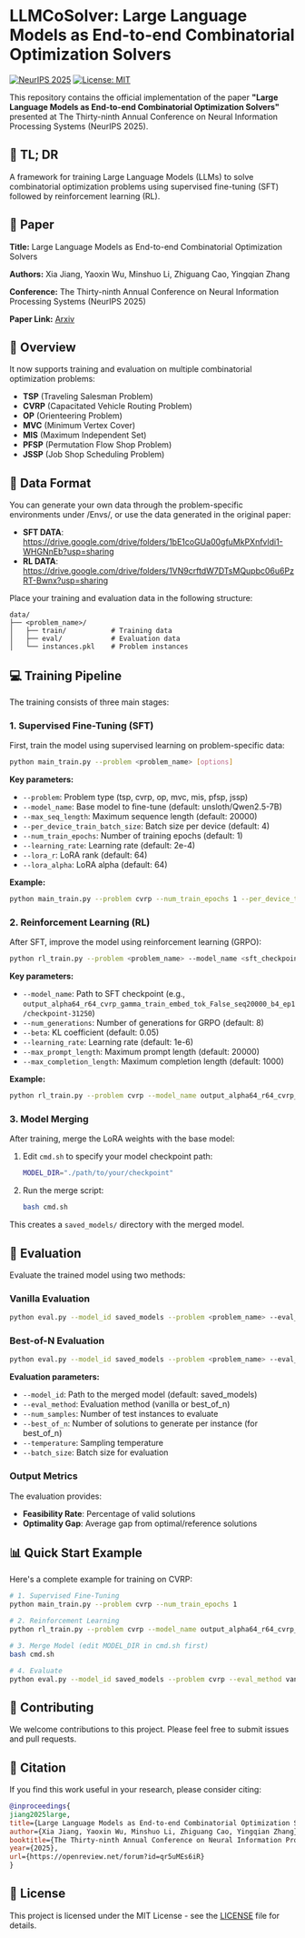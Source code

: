 # LLMCoSolver: Large Language Models as End-to-end Combinatorial Optimization Solvers

[![NeurIPS 2025](https://img.shields.io/badge/NeurIPS-2025-blue.svg)](https://openreview.net/forum?id=qr5uMEs6iR)
[![License: MIT](https://img.shields.io/badge/License-MIT-yellow.svg)](https://opensource.org/licenses/MIT)

This repository contains the official implementation of the paper **"Large Language Models as End-to-end Combinatorial Optimization Solvers"** presented at The Thirty-ninth Annual Conference on Neural Information Processing Systems (NeurIPS 2025).

## 📖 TL; DR

A framework for training Large Language Models (LLMs) to solve combinatorial optimization problems using supervised fine-tuning (SFT) followed by reinforcement learning (RL).

## 📰 Paper

**Title:** Large Language Models as End-to-end Combinatorial Optimization Solvers

**Authors:** Xia Jiang, Yaoxin Wu, Minshuo Li, Zhiguang Cao, Yingqian Zhang

**Conference:** The Thirty-ninth Annual Conference on Neural Information Processing Systems (NeurIPS 2025)

**Paper Link:** [Arxiv](https://arxiv.org/abs/2509.16865)

## 🚀 Overview

It now supports training and evaluation on multiple combinatorial optimization problems:
- **TSP** (Traveling Salesman Problem)
- **CVRP** (Capacitated Vehicle Routing Problem) 
- **OP** (Orienteering Problem)
- **MVC** (Minimum Vertex Cover)
- **MIS** (Maximum Independent Set)
- **PFSP** (Permutation Flow Shop Problem)
- **JSSP** (Job Shop Scheduling Problem)

## 🔔 Data Format

You can generate your own data through the problem-specific environments under /Envs/, or use the data generated in the original paper: 

- **SFT DATA**: https://drive.google.com/drive/folders/1bE1coGUa00gfuMkPXnfvldi1-WHGNnEb?usp=sharing
- **RL DATA**: https://drive.google.com/drive/folders/1VN9crftdW7DTsMQupbc06u6PzRT-Bwnx?usp=sharing

Place your training and evaluation data in the following structure:
```
data/
├── <problem_name>/
│   ├── train/           # Training data
│   ├── eval/            # Evaluation data  
│   └── instances.pkl    # Problem instances
```


## 💻 Training Pipeline

The training consists of three main stages:

### 1. Supervised Fine-Tuning (SFT)

First, train the model using supervised learning on problem-specific data:

```bash
python main_train.py --problem <problem_name> [options]
```

**Key parameters:**
- `--problem`: Problem type (tsp, cvrp, op, mvc, mis, pfsp, jssp)
- `--model_name`: Base model to fine-tune (default: unsloth/Qwen2.5-7B)
- `--max_seq_length`: Maximum sequence length (default: 20000)
- `--per_device_train_batch_size`: Batch size per device (default: 4)
- `--num_train_epochs`: Number of training epochs (default: 1)
- `--learning_rate`: Learning rate (default: 2e-4)
- `--lora_r`: LoRA rank (default: 64)
- `--lora_alpha`: LoRA alpha (default: 64)

**Example:**
```bash
python main_train.py --problem cvrp --num_train_epochs 1 --per_device_train_batch_size 4
```

### 2. Reinforcement Learning (RL)

After SFT, improve the model using reinforcement learning (GRPO):

```bash
python rl_train.py --problem <problem_name> --model_name <sft_checkpoint_path> [options]
```

**Key parameters:**
- `--model_name`: Path to SFT checkpoint (e.g., `output_alpha64_r64_cvrp_gamma_train_embed_tok_False_seq20000_b4_ep1/checkpoint-31250`)
- `--num_generations`: Number of generations for GRPO (default: 8)
- `--beta`: KL coefficient (default: 0.05)
- `--learning_rate`: Learning rate (default: 1e-6)
- `--max_prompt_length`: Maximum prompt length (default: 20000)
- `--max_completion_length`: Maximum completion length (default: 1000)

**Example:**
```bash
python rl_train.py --problem cvrp --model_name output_alpha64_r64_cvrp_gamma_train_embed_tok_False_seq20000_b4_ep1/checkpoint-31250
```

### 3. Model Merging

After training, merge the LoRA weights with the base model:

1. Edit `cmd.sh` to specify your model checkpoint path:
   ```bash
   MODEL_DIR="./path/to/your/checkpoint"
   ```

2. Run the merge script:
   ```bash
   bash cmd.sh
   ```

This creates a `saved_models/` directory with the merged model.

## 🧪 Evaluation

Evaluate the trained model using two methods:

### Vanilla Evaluation
```bash
python eval.py --model_id saved_models --problem <problem_name> --eval_method vanilla --num_samples 100
```

### Best-of-N Evaluation
```bash
python eval.py --model_id saved_models --problem <problem_name> --eval_method best_of_n --num_samples 100 --best_of_n 8 --temperature 0.7
```

**Evaluation parameters:**
- `--model_id`: Path to the merged model (default: saved_models)
- `--eval_method`: Evaluation method (vanilla or best_of_n)
- `--num_samples`: Number of test instances to evaluate
- `--best_of_n`: Number of solutions to generate per instance (for best_of_n)
- `--temperature`: Sampling temperature
- `--batch_size`: Batch size for evaluation

### Output Metrics

The evaluation provides:
- **Feasibility Rate**: Percentage of valid solutions
- **Optimality Gap**: Average gap from optimal/reference solutions  

## 📊 Quick Start Example

Here's a complete example for training on CVRP:

```bash
# 1. Supervised Fine-Tuning
python main_train.py --problem cvrp --num_train_epochs 1

# 2. Reinforcement Learning  
python rl_train.py --problem cvrp --model_name output_alpha64_r64_cvrp_gamma_train_embed_tok_False_seq20000_b4_ep1/checkpoint-31250

# 3. Merge Model (edit MODEL_DIR in cmd.sh first)
bash cmd.sh

# 4. Evaluate
python eval.py --model_id saved_models --problem cvrp --eval_method vanilla --num_samples 100
```


## 🤝 Contributing

We welcome contributions to this project. Please feel free to submit issues and pull requests.

## 📜 Citation

If you find this work useful in your research, please consider citing:

```bibtex
@inproceedings{
jiang2025large,
title={Large Language Models as End-to-end Combinatorial Optimization Solvers},
author={Xia Jiang, Yaoxin Wu, Minshuo Li, Zhiguang Cao, Yingqian Zhang},
booktitle={The Thirty-ninth Annual Conference on Neural Information Processing Systems},
year={2025},
url={https://openreview.net/forum?id=qr5uMEs6iR}
}
```

## 📄 License

This project is licensed under the MIT License - see the [LICENSE](LICENSE) file for details.

